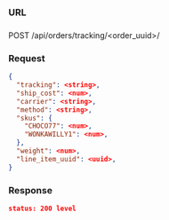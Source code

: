 ###  URL

### 

POST /api/orders/tracking/\<order\_uuid\>/

### Request

```json
{
  "tracking": <string>,
  "ship_cost": <num>,
  "carrier": <string>,
  "method": <string>,
  "skus": {
    "CHOCO77": <num>,
    "WONKAWILLY1": <num>,
  },
  "weight": <num>,
  "line_item_uuid": <uuid>,
}

```

### Response

```json
status: 200 level
```

